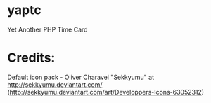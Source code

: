 # yaptc
Yet Another PHP Time Card


# Credits:
Default icon pack - Oliver Charavel "Sekkyumu" at http://sekkyumu.deviantart.com/ (http://sekkyumu.deviantart.com/art/Developpers-Icons-63052312)


